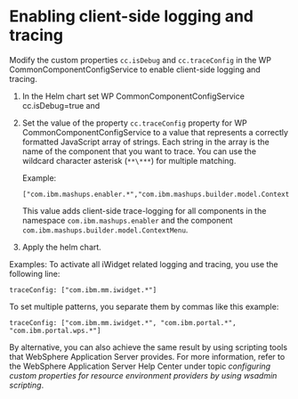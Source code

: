 # Enabling client-side logging and tracing

Modify the custom properties `cc.isDebug` and `cc.traceConfig` in the WP CommonComponentConfigService to enable client-side logging and tracing.

1.  In the Helm chart set WP CommonComponentConfigService cc.isDebug=true and 

2.  Set the value of the property `cc.traceConfig` property for WP CommonComponentConfigService to a value that represents a correctly formatted JavaScript array of strings. Each string in the array is the name of the component that you want to trace. You can use the wildcard character asterisk \(`**\***`\) for multiple matching.

    Example:

    ```
    ["com.ibm.mashups.enabler.*","com.ibm.mashups.builder.model.ContextMenu"]
    ```

    This value adds client-side trace-logging for all components in the namespace `com.ibm.mashups.enabler` and the component `com.ibm.mashups.builder.model.ContextMenu`.

3. Apply the helm chart.


Examples: To activate all iWidget related logging and tracing, you use the following line:

```
traceConfig: ["com.ibm.mm.iwidget.*"]
```

To set multiple patterns, you separate them by commas like this example:

```
traceConfig: ["com.ibm.mm.iwidget.*", "com.ibm.portal.*", "com.ibm.portal.wps.*"]
```

By alternative, you can also achieve the same result by using scripting tools that WebSphere Application Server provides. For more information, refer to the WebSphere Application Server Help Center under topic *configuring custom properties for resource environment providers by using wsadmin scripting*.

